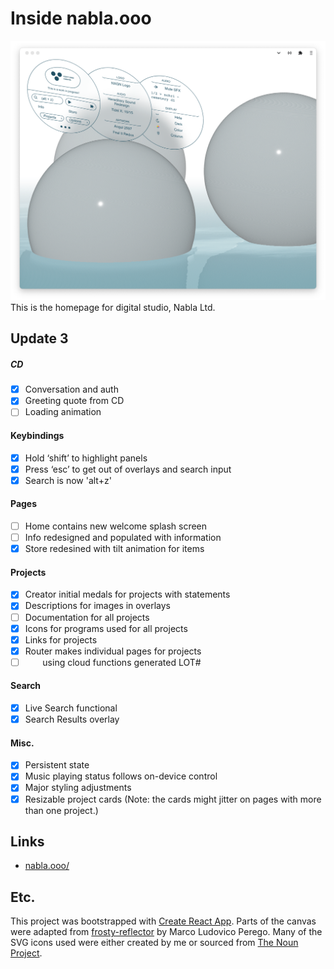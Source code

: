 # Inside nabla.ooo

![nabla.ooo](./public/images/lightNabla.png)
This is the homepage for digital studio, Nabla Ltd.

## Update 3

##### CD

- [x] Conversation and auth
- [x] Greeting quote from CD
- [ ] Loading animation

#### Keybindings

- [x] Hold ‘shift’ to highlight panels
- [x] Press ‘esc’ to get out of overlays and search input
- [x] Search is now 'alt+z'

#### Pages

- [ ] Home contains new welcome splash screen
- [ ] Info redesigned and populated with information
- [x] Store redesined with tilt animation for items

#### Projects

- [x] Creator initial medals for projects with statements
- [x] Descriptions for images in overlays
- [ ] Documentation for all projects
- [x] Icons for programs used for all projects
- [x] Links for projects
- [x] Router makes individual pages for projects
- [ ] &nbsp;&nbsp;&nbsp;&nbsp;&nbsp;&nbsp; using cloud functions generated LOT#

#### Search

- [x] Live Search functional
- [x] Search Results overlay

#### Misc.

- [x] Persistent state
- [x] Music playing status follows on-device control
- [x] Major styling adjustments
- [x] Resizable project cards (Note: the cards might jitter on pages with more than one project.)

## Links

- [nabla.ooo/](https://nabla.ooo/)

## Etc.

This project was bootstrapped with [Create React App](https://github.com/facebook/create-react-app).
Parts of the canvas were adapted from [frosty-reflector](https://codesandbox.io/s/23xxw) by Marco Ludovico Perego.
Many of the SVG icons used were either created by me or sourced from [The Noun Project](https://thenounproject.com/).
